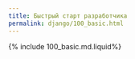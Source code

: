 ```yaml
---
title: Быстрый старт разработчика
permalink: django/100_basic.html
---
```


{% include 100_basic.md.liquid%}